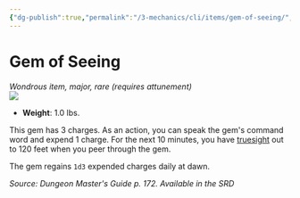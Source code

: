 ```yaml
---
{"dg-publish":true,"permalink":"/3-mechanics/cli/items/gem-of-seeing/","tags":["ttrpg-cli/compendium/src/5e/dmg","ttrpg-cli/item/attunement/required","ttrpg-cli/item/rarity/rare","ttrpg-cli/item/tier/major"]}
---
```


# Gem of Seeing
*Wondrous item, major, rare (requires attunement)*  
![](3-Mechanics/CLI/items/img/gem-of-seeing.webp#right)

- **Weight**: 1.0 lbs.

This gem has 3 charges. As an action, you can speak the gem's command word and expend 1 charge. For the next 10 minutes, you have [truesight](3-Mechanics/CLI/rules/senses.md#Truesight) out to 120 feet when you peer through the gem.

The gem regains `1d3` expended charges daily at dawn.

*Source: Dungeon Master's Guide p. 172. Available in the <span title='Systems Reference Document (5.1)'>SRD</span>*